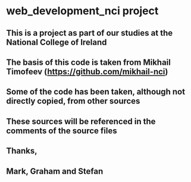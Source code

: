# web_development_nci project


## This is a project as part of our studies at the National College of Ireland
## The basis of this code is taken from Mikhail Timofeev (https://github.com/mikhail-nci)

## Some of the code has been taken, although not directly copied, from other sources
## These sources will be referenced in the comments of the source files

## Thanks,
## Mark, Graham and Stefan 
